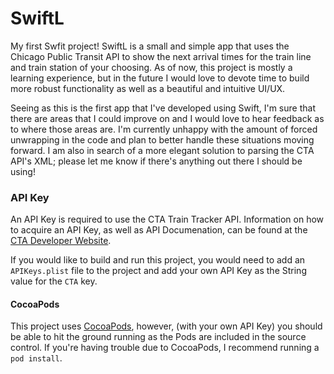 # SwiftL
My first Swfit project! SwiftL is a small and simple app that uses the Chicago Public Transit API to show the next arrival times for the train line and train station of your choosing. As of now, this project is mostly a learning experience, but in the future I would love to devote time to build more robust functionality as well as a beautiful and intuitive UI/UX.

Seeing as this is the first app that I've developed using Swift, I'm sure that there are areas that I could improve on and I would love to hear feedback as to where those areas are. I'm currently unhappy with the amount of forced unwrapping in the code and plan to better handle these situations moving forward. I am also in search of a more elegant solution to parsing the CTA API's XML; please let me know if there's anything out there I should be using!

### API Key
An API Key is required to use the CTA Train Tracker API. Information on how to acquire an API Key, as well as API Documenation, can be found at the [CTA Developer Website](http://www.transitchicago.com/developers/traintracker.aspx).

If you would like to build and run this project, you would need to add an `APIKeys.plist` file to the project and add your own API Key as the String value for the `CTA` key.

#### CocoaPods
This project uses [CocoaPods](https://cocoapods.org), however, (with your own API Key) you should be able to hit the ground running as the Pods are included in the source control. If you're having trouble due to CocoaPods, I recommend running a `pod install`.
